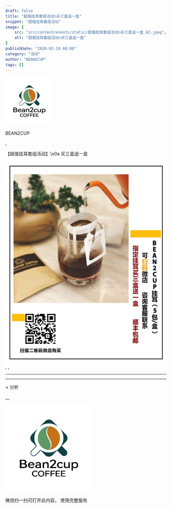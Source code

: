 ```yaml
---
draft: false
title: "超值挂耳套组活动n买三盒送一盒"
snippet: "超值挂耳套组活动"
image: {
    src: "src/content/events/static/超值挂耳套组活动n买三盒送一盒_02.jpeg",
    alt: "超值挂耳套组活动n买三盒送一盒"
}
publishDate: "2020-02-19 00:00"
category: "活动"
author: "BEAN2CUP"
tags: []
---
```


![](./static/超值挂耳套组活动n买三盒送一盒_01.png)

BEAN2CUP

,

【超值挂耳套组活动】\x0a 买三盒送一盒

![](./static/超值挂耳套组活动n买三盒送一盒_02.jpeg)
,  ,





****



****



×  分析

__

![作者头像](./static/超值挂耳套组活动n买三盒送一盒_03.png)

微信扫一扫可打开此内容，
使用完整服务



